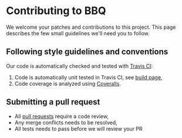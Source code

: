 # Contributing to BBQ

We welcome your patches and contributions to this project. This page describes
the few small guidelines we'll need you to follow.

## Following style guidelines and conventions

Our code is automatically checked and tested with [Travis CI](https://travis-ci.org/):
1. Code is automatically unit tested in Travis CI, see [build page](https://travis-ci.org/ocadotechnology/bbq),
1. Code coverage is analyzed using [Coveralls](https://coveralls.io/github/ocadotechnology/bbq?branch=master). 

## Submitting a pull request

* All [pull requests](https://help.github.com/articles/about-pull-requests/) require a code review,
* Any merge conflicts needs to be resolved,
* All tests needs to pass before we will review your PR